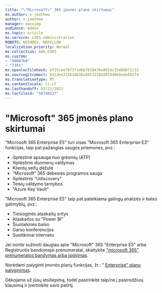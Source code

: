 ```yaml
---
title: "\"Microsoft\" 365 įmonės plano skirtumai"
ms.author: v-jmathew
author: v-jmathew
manager: dansimp
audience: Admin
ms.topic: article
ms.service: o365-administration
ROBOTS: NOINDEX, NOFOLLOW
localization_priority: Normal
ms.collection: Adm_O365
ms.custom:
- "9000760"
- "7391"
ms.openlocfilehash: bf35cee7bf3f1d6b761043be865dc35d80071c32
ms.sourcegitcommit: 6312ee31561db36104f32282d019d069ede69174
ms.translationtype: MT
ms.contentlocale: lt-LT
ms.lasthandoff: 03/11/2021
ms.locfileid: "50748527"
---
```

# <a name="microsoft-365-enterprise-plan-differences"></a>"Microsoft" 365 įmonės plano skirtumai

"Microsoft 365 Enterprise E5" turi visas "Microsoft 365 Enterprise E3" funkcijas, taip pat pažangias saugos priemones, pvz.:

- Išplėstinė apsauga nuo grėsmių (ATP)
- Išplėstinis duomenų valdymas
- Klientų seifų dėžutė
- "Microsoft" 365 debesies programos sauga
- Išplėstinis "Udiscovery"
- Teisių valdymo tarnybos
- "Azure Key Vault"

"Microsoft 365 Enterprise E5" taip pat pateikiama galingų analizės ir balso galimybių, pvz.:

- Tiesioginės ataskaitų sritys
- Ataskaitos su "Power BI"
- Šiuolaikinės balso
- Garso konferencijos
- Susitikimai internetu

Jei norite sužinoti daugiau apie "Microsoft" 365 "Enterprise E5" arba Registruotis bandomajai prenumeratai, skaitykite ["microsoft 365" prenumeratos bandymas arba įsigijimas](https://go.microsoft.com/fwlink/?linkid=2099673).

Norėdami palyginti įmonės planų funkcijas, žr.: " [Enterprise" planų palyginimas](https://go.microsoft.com/fwlink/?linkid=2097200).

Dėkojame už jūsų atsiliepimą, todėl pasirinkite taip/ne į pasirodžiusį klausimą ir Įvertinkite savo patirtį.
